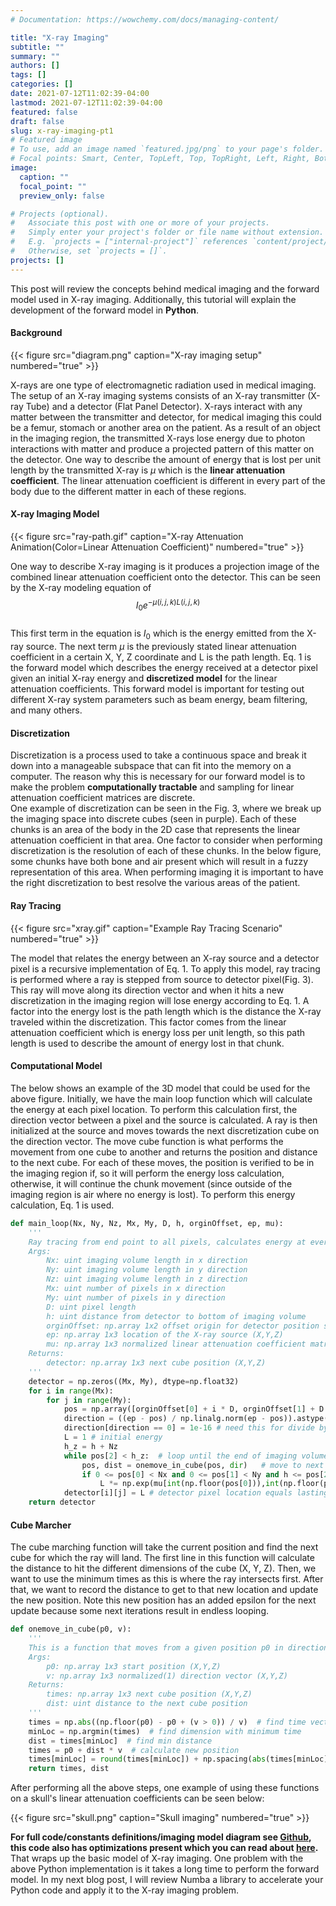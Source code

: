 ```yaml
---
# Documentation: https://wowchemy.com/docs/managing-content/

title: "X-ray Imaging"
subtitle: ""
summary: ""
authors: []
tags: []
categories: []
date: 2021-07-12T11:02:39-04:00
lastmod: 2021-07-12T11:02:39-04:00
featured: false
draft: false
slug: x-ray-imaging-pt1
# Featured image
# To use, add an image named `featured.jpg/png` to your page's folder.
# Focal points: Smart, Center, TopLeft, Top, TopRight, Left, Right, BottomLeft, Bottom, BottomRight.
image:
  caption: ""
  focal_point: ""
  preview_only: false

# Projects (optional).
#   Associate this post with one or more of your projects.
#   Simply enter your project's folder or file name without extension.
#   E.g. `projects = ["internal-project"]` references `content/project/deep-learning/index.md`.
#   Otherwise, set `projects = []`.
projects: []
---
```

This post will review the concepts behind medical imaging and the forward model used in X-ray imaging. Additionally, this tutorial will explain the development of the forward model in **Python**. 

#### Background
{{< figure src="diagram.png" caption="X-ray imaging setup" numbered="true" >}}

X-rays are one type of electromagnetic radiation used in medical imaging. The setup of an X-ray imaging systems consists of an X-ray transmitter (X-ray Tube) and a detector (Flat Panel Detector).  X-rays interact with any matter between the transmitter and detector, for medical imaging this could be a femur, stomach or another area on the patient. As a result of an object in the imaging region, the transmitted X-rays lose energy due to photon interactions with matter and produce a projected pattern of this matter on the detector. One way to describe the amount of energy that is lost per unit length by the transmitted X-ray is $\mu$ which is the **linear attenuation coefficient**. The linear attenuation coefficient is different in every part of the body due to the different matter in each of these regions. 



#### X-ray Imaging Model
{{< figure src="ray-path.gif" caption="X-ray Attenuation Animation(Color=Linear Attenuation Coefficient)" numbered="true" >}}

One way to describe X-ray imaging is it produces a projection image of the combined linear attenuation coefficient onto the detector. This can be seen by the X-ray modeling equation of 
$$
I_0e^{-\mu(i,j,k)L(i,j,k)}  \tag{Eq. 1}\label{eq:one}
 $$  
This first term in the equation is $I_0$ which is the energy emitted from the X-ray source. The next term $\mu$ is the previously stated linear attenuation coefficient in a certain X, Y, Z coordinate and L is the path length. Eq. 1 is the forward model which describes the energy received at a detector pixel given an initial X-ray energy and **discretized model** for the linear attenuation coefficients. This forward model is important for testing out different X-ray system parameters such as beam energy, beam filtering, and many others. 

#### Discretization
Discretization is a process used to take a continuous space and break it down into a manageable subspace that can fit into the memory on a computer. The reason why this is necessary for our forward model is to make the problem **computationally tractable** and sampling for linear attenuation coefficient matrices are discrete.   
One example of discretization can be seen in the Fig. 3, where we break up the imaging space into discrete cubes (seen in purple). Each of these chunks is an area of the body in the 2D case that represents the linear attenuation coefficient in that area. One factor to consider when performing discretization is the resolution of each of these chunks. In the below figure, some chunks have both bone and air present which will result in a fuzzy representation of this area. When performing imaging it is important to have the right discretization to best resolve the various areas of the patient. 


#### Ray Tracing
{{< figure src="xray.gif" caption="Example Ray Tracing Scenario" numbered="true" >}}

The model that relates the energy between an  X-ray source and a detector pixel is a recursive implementation of Eq. 1. To apply this model, ray tracing is performed where a ray is stepped from source to detector pixel(Fig. 3). This ray will move along its direction vector and when it hits a new discretization in the imaging region will lose energy according to Eq. 1.  A factor into the energy lost is the path length which is the distance the X-ray traveled within the discretization. This factor comes from the linear attenuation coefficient which is energy loss per unit length, so this path length is used to describe the amount of energy lost in that chunk. 
#### Computational Model 

The below shows an example of the 3D model that could be used for the above figure. Initially, we have the main loop function which will calculate the energy at each pixel location. To perform this calculation first, the direction vector between a pixel and the source is calculated. A ray is then initialized at the source and moves towards the next discretization cube on the direction vector. The move cube function is what performs the movement from one cube to another and returns the position and distance to the next cube. For each of these moves, the position is verified to be in the imaging region if, so it will perform the energy loss calculation, otherwise, it will continue the chunk movement (since outside of the imaging region is air where no energy is lost). To perform this energy calculation, Eq. 1 is used.

```python
def main_loop(Nx, Ny, Nz, Mx, My, D, h, orginOffset, ep, mu):
    '''
    Ray tracing from end point to all pixels, calculates energy at every pixels
    Args:
        Nx: uint imaging volume length in x direction
        Ny: uint imaging volume length in y direction
        Nz: uint imaging volume length in z direction
        Mx: uint number of pixels in x direction
        My: uint number of pixels in y direction
        D: uint pixel length
        h: uint distance from detector to bottom of imaging volume
        orginOffset: np.array 1x2 offset origin for detector position start (X,Y)
        ep: np.array 1x3 location of the X-ray source (X,Y,Z)
        mu: np.array 1x3 normalized linear attenuation coefficient matrix (Nx,Ny,Nz)
    Returns:
        detector: np.array 1x3 next cube position (X,Y,Z)
    '''
    detector = np.zeros((Mx, My), dtype=np.float32) 
    for i in range(Mx): 
        for j in range(My):
            pos = np.array([orginOffset[0] + i * D, orginOffset[1] + D * j, 0], dtype=np.float32) # pixel location
            direction = ((ep - pos) / np.linalg.norm(ep - pos)).astype(np.float32) # normalized direction vector to source
            direction[direction == 0] = 1e-16 # need this for divide by 0 errors
            L = 1 # initial energy
            h_z = h + Nz
            while pos[2] < h_z:  # loop until the end of imaging volume
                pos, dist = onemove_in_cube(pos, dir)   # move to next cube
                if 0 <= pos[0] < Nx and 0 <= pos[1] < Ny and h <= pos[2] < h_z: # if in imaging volume calculate energy using mu
                    L *= np.exp(mu[int(np.floor(pos[0])),int(np.floor(pos[1])) , int(np.floor(pos[2] - h))] * dist)
            detector[i][j] = L # detector pixel location equals lasting energy
    return detector
```

#### Cube  Marcher

The cube marching function will take the current position and find the next cube for which the ray will land. The first line in this function will calculate the distance to hit the different dimensions of the cube (X, Y, Z). Then, we want to use the minimum times as this is where the ray intersects first. After that, we want to record the distance to get to that new location and update the new position. Note this new position has an added epsilon for the next update because some next iterations result in endless looping.  
```python
def onemove_in_cube(p0, v):
    '''
    This is a function that moves from a given position p0 in direction v to another cube in a 1x1x1mm setup
    Args:
        p0: np.array 1x3 start position (X,Y,Z)
        v: np.array 1x3 normalized(1) direction vector (X,Y,Z)
    Returns:
        times: np.array 1x3 next cube position (X,Y,Z)
        dist: uint distance to the next cube position
    '''
    times = np.abs((np.floor(p0) - p0 + (v > 0)) / v)  # find time vector to new position
    minLoc = np.argmin(times)  # find dimension with minimum time
    dist = times[minLoc]  # find min distance
    times = p0 + dist * v  # calculate new position
    times[minLoc] = round(times[minLoc]) + np.spacing(abs(times[minLoc])) * np.sign(v[minLoc]) # updated location needs an epsilon to stop an occurrence of endless loop 
    return times, dist
```

After performing all the above steps, one example of using these functions on a skull's linear attenuation coefficients can be seen below: 


{{< figure src="skull.png" caption="Skull imaging" numbered="true" >}}


**For full code/constants definitions/imaging model diagram see [Github](https://github.com/anthonytec2/xrayscanner/blob/master/bio.py), this code also has optimizations present which you can read about [here](https://github.com/anthonytec2/xrayscanner/blob/master/Doc.pdf).**  
That wraps up the basic model of X-ray imaging. One problem with the above Python implementation is it takes a long time to perform the forward model. In my next blog post, I will review Numba a library to accelerate your Python code and apply it to the X-ray imaging problem.